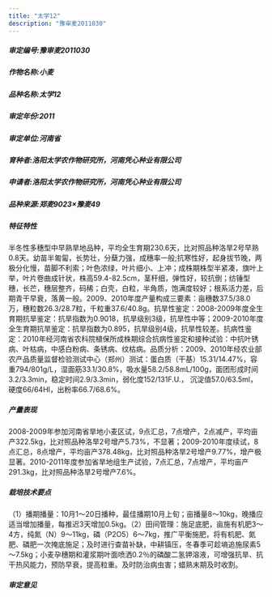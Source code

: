 ```yaml
---
title: "太学12"
description: "豫审麦2011030"
---
```

##### 审定编号:豫审麦2011030

##### 作物名称:小麦

##### 品种名称:太学12

##### 审定年份:2011

##### 审定单位:河南省

##### 育种者:洛阳太学农作物研究所，河南凭心种业有限公司

##### 申请者:洛阳太学农作物研究所，河南凭心种业有限公司

##### 品种来源:郑麦9023×豫麦49


##### 特征特性
半冬性多穗型中早熟旱地品种，平均全生育期230.6天，比对照品种洛旱2号早熟0.8天。幼苗半匍匐，长势壮，分蘖力强，成穗率一般;抗寒性好，起身拔节晚，两极分化慢，苗脚不利索；叶色浓绿，叶片细小、上冲；成株期株型半紧凑，旗叶上举，叶片卷曲成针状，株高59.4-82.5cm，茎秆细，弹性好，较抗倒；纺锤型穗，长芒，穗层整齐，码稀；白壳，白粒，半角质，饱满度较好；根系活力差，后期青干早衰，落黄一般。2009、2010年度产量构成三要素：亩穗数37.5/38.0万，穗粒数26.3/28.7粒，千粒重37.6/40.8g。抗旱性鉴定：2008-2009年度全生育期抗旱鉴定：抗旱指数为0.9018，抗旱级别3级，抗旱性中等；2009-2010年度全生育期抗旱鉴定：抗旱指数为0.895，抗旱级别4级，抗旱性较差。抗病性鉴定：2010年经河南省农科院植保所成株期综合抗病性鉴定和接种试验：中抗叶锈病、叶枯病，中感白粉病、条锈病、纹枯病。品质分析：2009、2010年经农业部农产品质量监督检验测试中心（郑州）测试：蛋白质（干基）15.31/14.47%，容重794/801g/L，湿面筋33.1/30.8%，吸水量58.2/58.8mL/100g，面团形成时间3.2/3.3min，稳定时间2.9/3.3min，弱化度152/131F.U.， 沉淀值57.0/63.5ml，硬度66/64HI，出粉率66.7/68.6%。


##### 产量表现
2008-2009年参加河南省旱地小麦区试，9点汇总，7点增产，2点减产，平均亩产322.5kg，比对照品种洛旱2号增产5.73%，不显著；2009-2010年度续试，8点汇总，8点增产，平均亩产378.48kg，比对照品种洛旱2号增产9.77%，增产极显著。2010-2011年度参加省旱地组生产试验，7点汇总，7点增产，平均亩产291.3kg，比对照品种洛旱2号增产7.6%。


##### 栽培技术要点
（1）播期播量：10月1～20日播种，最佳播期10月上旬；亩播量8～10kg，晚播应适当增加播量，每推迟3天增加0.5kg。（2）田间管理：施足底肥，亩施有机肥3～4方，纯氮（N）9～11kg，磷（P2O5）6～7kg，推广平衡施肥，将有机肥、氮肥、磷肥一次掩底施足；及时进行查苗补缺，中耕镇压，冬春季可趁墒追施尿素5～7.5kg；小麦孕穗期和灌浆期叶面喷洒0.2％的磷酸二氢钾溶液，可增强抗旱、抗干热风能力，预防早衰，提高粒重。及时防治病虫害；蜡熟末期及时收割。


##### 审定意见

